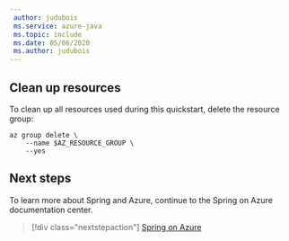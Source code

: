```yaml
---
 author: judubois
 ms.service: azure-java
 ms.topic: include
 ms.date: 05/06/2020
 ms.author: judubois
---
```


## Clean up resources

To clean up all resources used during this quickstart, delete the resource group:

```azurecli
az group delete \
    --name $AZ_RESOURCE_GROUP \
    --yes
```

## Next steps

To learn more about Spring and Azure, continue to the Spring on Azure documentation center.

> [!div class="nextstepaction"]
> [Spring on Azure](/azure/developer/java/spring-framework)
